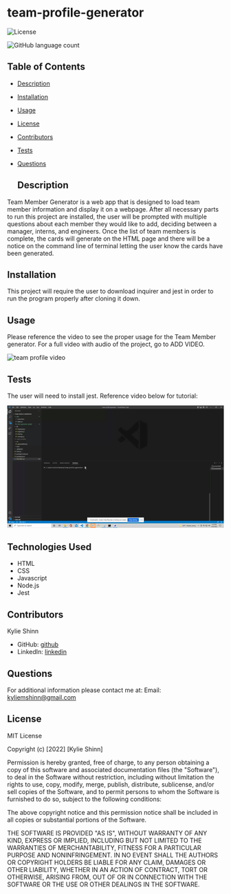 # team-profile-generator


![License](https://img.shields.io/badge/License-MIT-yellow.svg)

![GitHub language count](https://img.shields.io/github/languages/count/kyliemshinn/team-profile-generator)


 ## Table of Contents
  
- [Description](#description)
- [Installation](#installation)
- [Usage](#usage)
- [License](#license)
- [Contributors](#contributors)
- [Tests](#tests)
- [Questions](#questions)
  
  ## Description
  
 Team Member Generator is a web app that is designed to load team member information and display it on a webpage. After all necessary parts to run this project are installed, the user will be prompted with multiple questions about each member they would like to add, deciding between a manager, interns, and engineers. Once the list of team members is complete, the cards will generate on the HTML page and there will be a notice on the command line of terminal letting the user know the cards have been generated.
  
  ## Installation
  
  This project will require the user to download inquirer and jest in order to run the program properly after cloning it down.
  
  ## Usage 
  
  Please reference the video to see the proper usage for the Team Member generator.
  For a full video with audio of the project, go to ADD VIDEO.

  ![team profile video](./dist/team-generator-gif.gif)

  ## Tests

  The user will need to install jest. Reference video below for tutorial:
  
  ![test video](./dist/jest-test-teamgenerator.gif)

  ## Technologies Used
  
  - HTML
  - CSS
  - Javascript
  - Node.js
  - Jest

  ## Contributors
  
  Kylie Shinn

  - GitHub: [github](https://github.com/kyliemshinn)
  - LinkedIn: [linkedin](https://www.linkedin.com/feed/)
  
  ## Questions
  
  For additional information please contact me at:
  Email: kyliemshinn@gmail.com

  ## License

  MIT License

Copyright (c) [2022] [Kylie Shinn]

Permission is hereby granted, free of charge, to any person obtaining a copy
of this software and associated documentation files (the "Software"), to deal
in the Software without restriction, including without limitation the rights
to use, copy, modify, merge, publish, distribute, sublicense, and/or sell
copies of the Software, and to permit persons to whom the Software is
furnished to do so, subject to the following conditions:

The above copyright notice and this permission notice shall be included in all
copies or substantial portions of the Software.

THE SOFTWARE IS PROVIDED "AS IS", WITHOUT WARRANTY OF ANY KIND, EXPRESS OR
IMPLIED, INCLUDING BUT NOT LIMITED TO THE WARRANTIES OF MERCHANTABILITY,
FITNESS FOR A PARTICULAR PURPOSE AND NONINFRINGEMENT. IN NO EVENT SHALL THE
AUTHORS OR COPYRIGHT HOLDERS BE LIABLE FOR ANY CLAIM, DAMAGES OR OTHER
LIABILITY, WHETHER IN AN ACTION OF CONTRACT, TORT OR OTHERWISE, ARISING FROM,
OUT OF OR IN CONNECTION WITH THE SOFTWARE OR THE USE OR OTHER DEALINGS IN THE
SOFTWARE.